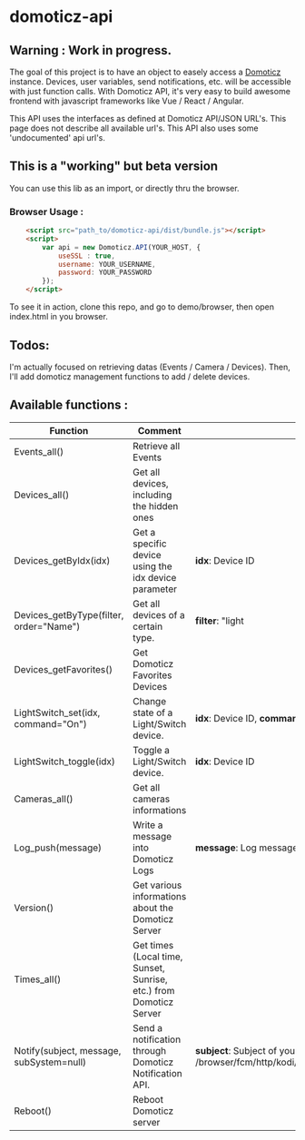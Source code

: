 # domoticz-api

## **Warning** : Work in progress.

The goal of this project is to have an object to easely access a [Domoticz](https://www.domoticz.com) instance. Devices, user variables, send notifications, etc. will be accessible with just function calls. With Domoticz API, it's very easy to build  awesome frontend with javascript frameworks like Vue / React / Angular. 

This API uses the interfaces as defined at Domoticz API/JSON URL's. This page does not describe all available url's. This API also uses some 'undocumented' api url's.

## This is a "working" but beta version

You can use this lib as an import, or directly thru the browser.

### Browser Usage :
```html
    <script src="path_to/domoticz-api/dist/bundle.js"></script>
    <script>
        var api = new Domoticz.API(YOUR_HOST, {
            useSSL : true,
            username: YOUR_USERNAME,
            password: YOUR_PASSWORD
        });
    </script>
```

To see it in action, clone this repo, and go to demo/browser, then open index.html in you browser.

## Todos:
I'm actually focused on retrieving datas (Events / Camera / Devices). Then, I'll add domoticz management functions to add / delete devices.

## Available functions :

| Function        | Comment                              | Parameters |
| --------------  | ------------------------------------ | ----------|
| Events_all()    | Retrieve all Events | |
| Devices_all()   | Get all devices, including the hidden ones | |
| Devices_getByIdx(idx) | Get a specific device using the idx device parameter | **idx**: Device ID |
| Devices_getByType(filter, order="Name") | Get all devices of a certain type. | **filter**: "light|weather|temp|utility|wind|rain|uv|baro|zwavealarms|all", **order**: name of one device object property |
| Devices_getFavorites() | Get Domoticz Favorites Devices | |
| LightSwitch_set(idx, command="On") | Change state of a Light/Switch device. | **idx**: Device ID, **command**:"On/Off/Toggle" |
| LightSwitch_toggle(idx) | Toggle a Light/Switch device. | **idx**: Device ID |
| Cameras_all() | Get all cameras informations| |
| Log_push(message) | Write a message into Domoticz Logs | **message**: Log message |
| Version() | Get various informations about the Domoticz Server | |
| Times_all() | Get times (Local time, Sunset, Sunrise, etc.) from Domoticz Server | |
| Notify(subject, message, subSystem=null) | Send a notification through Domoticz Notification API. | **subject**: Subject of your notification, **message**: Message of the notification, **subSystem**: <null>/browser/fcm/http/kodi/lms/nma/prowl/pushalot/pushbullet/pushover/pushsafer/telegram" |
| Reboot() | Reboot Domoticz server | |
